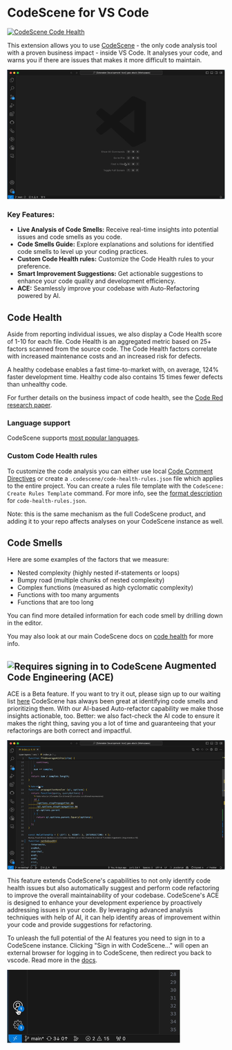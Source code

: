 # CodeScene for VS Code
[![CodeScene Code Health](https://codescene.io/projects/36131/status-badges/code-health)](https://codescene.io/projects/36131)

This extension allows you to use [CodeScene](http://www.codescene.com) - the only code analysis tool with a proven business impact - inside VS Code. It analyses your code, and warns you if there are issues that makes it more difficult to maintain.

![screenshot3](screenshots/review-showcase.gif)


### Key Features:

- **Live Analysis of Code Smells:** Receive real-time insights into potential issues and code smells as you code.
- **Code Smells Guide:** Explore explanations and solutions for identified code smells to level up your coding practices.
- **Custom Code Health rules:** Customize the Code Health rules to your preference.
- **Smart Improvement Suggestions:** Get actionable suggestions to enhance your code quality and development efficiency.
- **ACE:** Seamlessly improve your codebase with Auto-Refactoring powered by AI.


## Code Health
Aside from reporting individual issues, we also display a Code Health score of 1-10 for each file. Code Health is an aggregated metric based on 25+ factors scanned from the source code. The Code Health factors correlate with increased maintenance costs and an increased risk for defects.

A healthy codebase enables a fast time-to-market with, on average, 124% faster development time. Healthy code also contains 15 times fewer defects than unhealthy code.

For further details on the business impact of code health, see the [Code Red research paper](https://arxiv.org/abs/2203.04374).

### Language support
CodeScene supports [most popular languages](https://codescene.io/docs/usage/language-support.html#supported-programming-languages).


### Custom Code Health rules
To customize the code analysis you can either use local [Code Comment Directives](https://codescene.io/docs/guides/technical/code-health.html#disable-local-smells-via-code-comment-directives) or create a `.codescene/code-health-rules.json` file which applies to the entire project. You can create a rules file template with the `CodeScene: Create Rules Template` command. For more info, see the [format description](https://codescene.io/docs/guides/technical/code-health.html#advanced-override-the-low-level-code-health-thresholds) for `code-health-rules.json`.

Note: this is the same mechanism as the full CodeScene product, and adding it to your repo affects analyses on your CodeScene instance as well.


## Code Smells

Here are some examples of the factors that we measure:

- Nested complexity (highly nested if-statements or loops)
- Bumpy road (multiple chunks of nested complexity)
- Complex functions (measured as high cyclomatic complexity)
- Functions with too many arguments
- Functions that are too long

You can find more detailed information for each code smell by drilling down in the editor.

You may also look at our main CodeScene docs on [code health](https://codescene.io/docs/guides/technical/code-health.html) for more info.


## <img src="assets/cs-logo-small.png" align="center" title="Requires signing in to CodeScene" width="20"/> Augmented Code Engineering (ACE) 
ACE is a Beta feature. If you want to try it out, please sign up to our waiting list [here](https://codescene.com/campaigns/ai)
CodeScene has always been great at identifying code smells and prioritizing them. With our AI-based Auto-refactor capability we make those insights actionable, too. Better: we also fact-check the AI code to ensure it makes the right thing, saving you a lot of time and guaranteeing that your refactorings are both correct and impactful.

![screenshot3](screenshots/auto-refactor-showcase.gif)

This feature extends CodeScene's capabilities to not only identify code health issues but also automatically suggest and perform code refactoring to improve the overall maintainability of your codebase. CodeScene's ACE is designed to enhance your development experience by proactively addressing issues in your code. By leveraging advanced analysis techniques with help of AI, it can help identify areas of improvement within your code and provide suggestions for refactoring.

To unleash the full potential of the AI features you need to sign in to a CodeScene instance. Clicking "Sign in with CodeScene..." will open an external browser for logging in to CodeScene, then redirect you back to vscode. Read more in the [docs](https://codescene.io/docs/auto-refactor/index.html).

![screenshot3](screenshots/sign-in-accounts-menu.gif)

